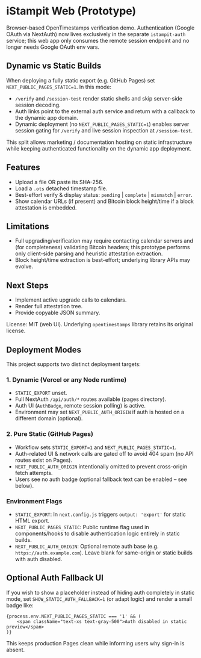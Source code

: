 # iStampit Web (Prototype)

Browser-based OpenTimestamps verification demo. Authentication (Google OAuth via NextAuth) now lives exclusively in the separate `istampit-auth` service; this web app only consumes the remote session endpoint and no longer needs Google OAuth env vars.

## Dynamic vs Static Builds

When deploying a fully static export (e.g. GitHub Pages) set `NEXT_PUBLIC_PAGES_STATIC=1`. In this mode:

- `/verify` and `/session-test` render static shells and skip server-side session decoding.
- Auth links point to the external auth service and return with a callback to the dynamic app domain.
- Dynamic deployment (no `NEXT_PUBLIC_PAGES_STATIC=1`) enables server session gating for `/verify` and live session inspection at `/session-test`.

This split allows marketing / documentation hosting on static infrastructure while keeping authenticated functionality on the dynamic app deployment.

## Features

- Upload a file OR paste its SHA-256.
- Load a `.ots` detached timestamp file.
- Best-effort verify & display status: `pending` | `complete` | `mismatch` | `error`.
- Show calendar URLs (if present) and Bitcoin block height/time if a block attestation is embedded.

## Limitations

- Full upgrading/verification may require contacting calendar servers and (for completeness) validating Bitcoin headers; this prototype performs only client-side parsing and heuristic attestation extraction.
- Block height/time extraction is best-effort; underlying library APIs may evolve.

## Next Steps

- Implement active upgrade calls to calendars.
- Render full attestation tree.
- Provide copyable JSON summary.

License: MIT (web UI). Underlying `opentimestamps` library retains its original license.

## Deployment Modes

This project supports two distinct deployment targets:

### 1. Dynamic (Vercel or any Node runtime)

- `STATIC_EXPORT` unset.
- Full NextAuth `/api/auth/*` routes available (pages directory).
- Auth UI (`AuthBadge`, remote session polling) is active.
- Environment may set `NEXT_PUBLIC_AUTH_ORIGIN` if auth is hosted on a different domain (optional).

### 2. Pure Static (GitHub Pages)

- Workflow sets `STATIC_EXPORT=1` and `NEXT_PUBLIC_PAGES_STATIC=1`.
- Auth-related UI & network calls are gated off to avoid 404 spam (no API routes exist on Pages).
- `NEXT_PUBLIC_AUTH_ORIGIN` intentionally omitted to prevent cross-origin fetch attempts.
- Users see no auth badge (optional fallback text can be enabled – see below).

### Environment Flags

- `STATIC_EXPORT`: In `next.config.js` triggers `output: 'export'` for static HTML export.
- `NEXT_PUBLIC_PAGES_STATIC`: Public runtime flag used in components/hooks to disable authentication logic entirely in static builds.
- `NEXT_PUBLIC_AUTH_ORIGIN`: Optional remote auth base (e.g. `https://auth.example.com`). Leave blank for same-origin or static builds with auth disabled.

## Optional Auth Fallback UI

If you wish to show a placeholder instead of hiding auth completely in static mode, set `SHOW_STATIC_AUTH_FALLBACK=1` (or adapt logic) and render a small badge like:

```tsx
{process.env.NEXT_PUBLIC_PAGES_STATIC === '1' && (
	<span className="text-xs text-gray-500">Auth disabled in static preview</span>
)}
```

This keeps production Pages clean while informing users why sign-in is absent.

